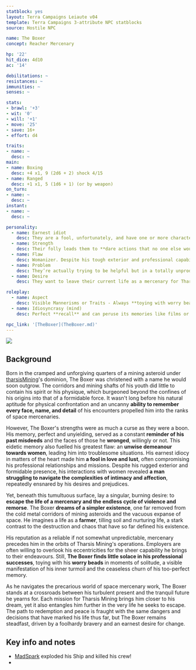 ```yaml
---
statblock: yes
layout: Terra Campaigns Leiaute v04
template: Terra Campaigns 3-attribute NPC statblocks
source: Hostile NPC

name: The Boxer
concept: Reacher Mercenary

hp: '22'
hit_dice: 4d10
ac: '14'

debilitations: ~
resistances: ~
immunities: ~
senses: ~

stats:
- brawl: '+3'
- wit: '0'
- will: '+1'
- move: '25'
- save: 16+
- effort: d4

traits:
- name: ~
  desc: ~
main:
- name: Boxing
  desc: +4 x1, 9 (2d6 + 2) shock 4/15
- name: Ranged
  desc: +1 x1, 5 (1d6 + 1) (or by weapon)
on_turn:
- name: ~
  desc: ~
instant:
- name: ~
  desc: ~

personality:
  - name: Earnest idiot
    desc: They are a fool, unfortunately, and have one or more character traits that lead them into making terrible decisions with **regards to women**. Whenever the topic is involved or their motivation is sparked, they will immediately make a bad decision in service of their prejudices or desires.
  - name: Strength
    desc: Their folly leads them to **dare actions that no one else would imagine possible**, including feats of bravery and physical prowess in the harsh realm of space and mercenary work.
  - name: Flaw
    desc: Womanizer. Despite his tough exterior and professional capabilities, he often finds himself **entangled in romantic escapades** that compromise his missions and personal growth.
  - name: Problem
    desc: They’re actually trying to be helpful but in a totally unproductive way, especially in interpersonal relationships, due to his lack of understanding and misguided efforts.
  - name: Desire
    desc: They want to leave their current life as a mercenary for Tharsis Mining and start anew as a farmer, seeking peace and simplicity away from the chaos of space.

roleplay:
  - name: Aspect
    desc: Visible Mannerisms or Traits - Always **toying with worry beads**, a sign of his inner turmoil and the constant churn of his too-perfect memory.
  - name: Idiosyncrasy (mind)
    desc: Perfect **recall** and can peruse its memories like films or photographs, which serves as both a strength and a curse, haunting him with the vivid details of his past.

npc_link: '[TheBoxer](TheBoxer.md)'
---
```


![](https://i.imgur.com/G8qPDTT.png)

## Background

Born in the cramped and unforgiving quarters of a mining asteroid under [tharsisMining](../factions/tharsisMining.md)'s dominion, The Boxer was christened with a name he would soon outgrow. The corridors and mining shafts of his youth did little to contain his spirit or his physique, which burgeoned beyond the confines of his origins into that of a formidable force. It wasn't long before his natural aptitude for physical confrontation and an uncanny **ability to remember every face, name, and detail** of his encounters propelled him into the ranks of space mercenaries.

However, The Boxer's strengths were as much a curse as they were a boon. His memory, perfect and unyielding, served as a constant **reminder of his past misdeeds** and the faces of those he **wronged**, willingly or not. This eidetic memory also fuelled his greatest flaw: an **unwise demeanour towards women**, leading him into troublesome situations. His earnest idiocy in matters of the heart made him **a fool in love and lust**, often compromising his professional relationships and missions. Despite his rugged exterior and formidable presence, his interactions with women revealed **a man struggling to navigate the complexities of intimacy and affection**, repeatedly ensnared by his desires and prejudices.

Yet, beneath this tumultuous surface, lay a singular, burning desire: to **escape the life of a mercenary and the endless cycle of violence and remorse**. The Boxer **dreams of a simpler existence**, one far removed from the cold metal corridors of mining asteroids and the vacuous expanse of space. He imagines a life as a **farmer**, tilling soil and nurturing life, a stark contrast to the destruction and chaos that have so far defined his existence.

His reputation as a reliable if not somewhat unpredictable, mercenary precedes him in the orbits of Tharsis Mining's operations. Employers are often willing to overlook his eccentricities for the sheer capability he brings to their endeavours. Still, **The Boxer finds little solace in his professional successes**, toying with his **worry beads** in moments of solitude, a visible manifestation of his inner turmoil and the ceaseless churn of his too-perfect memory.

As he navigates the precarious world of space mercenary work, The Boxer stands at a crossroads between his turbulent present and the tranquil future he yearns for. Each mission for Tharsis Mining brings him closer to his dream, yet it also entangles him further in the very life he seeks to escape. The path to redemption and peace is fraught with the same dangers and decisions that have marked his life thus far, but The Boxer remains steadfast, driven by a foolhardy bravery and an earnest desire for change.

## Key info and notes

- [MadSpark](../pcs/MadSpark.md) exploded his Ship and killed his crew!
- 

